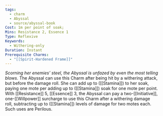 ```yaml
---
tags:
  - charm
  - Abyssal
  - source/abyssal-book
Cost: 1m per point of soak; 
Mins: Resistance 2, Essence 1
Type: Reflexive
Keywords:
  - Withering-only
Duration: Instant
Prerequisite Charms:
  - "[[Spirit-Hardened Frame]]"
---
```

*Scorning her enemies’ steel, the Abyssal is unfazed by even the most telling blows.*
The Abyssal can use this Charm after being hit by a withering attack, but before the damage roll. She can add up to ([[Stamina]]) to her soak, paying one mote per adding up to ([[Stamina]]) soak for one mote per point.
With [[Resistance]] 5, [[Essence]] 3, the Abyssal can pay a two-[[Initiative]], one-[[Willpower]] surcharge to use this Charm after a withering damage roll, subtracting up to ([[Stamina]]) levels of damage for two motes each.
Such uses are Perilous.